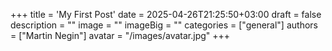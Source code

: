 +++
title = 'My First Post'
date = 2025-04-26T21:25:50+03:00
draft = false
description = ""
image = ""
imageBig = ""
categories = ["general"]
authors = ["Martin Negin"]
avatar = "/images/avatar.jpg"
+++
